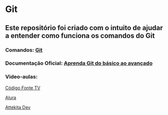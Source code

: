 # Git

## Este repositório foi criado com o intuito de ajudar a entender como funciona os comandos do Git  

### Comandos: [Git](https://github.com/NHO93/Git-GitHub/blob/master/Git.mkd)

### Documentação Oficial: [Aprenda Git do básico ao avançado](https://comandosgit.github.io/)

### Video-aulas:

[Código Fonte TV](https://www.youtube.com/watch?v=ts-H3W1uLMM&list=RQ66oXeoCwKgWoAPaFpN4XjW4zbnY&t=623s)

[Alura](https://www.youtube.com/watch?v=P4BNi_yPehc)

[Attekita Dev](https://www.youtube.com/watch?v=P9xXbEhqhqA)

